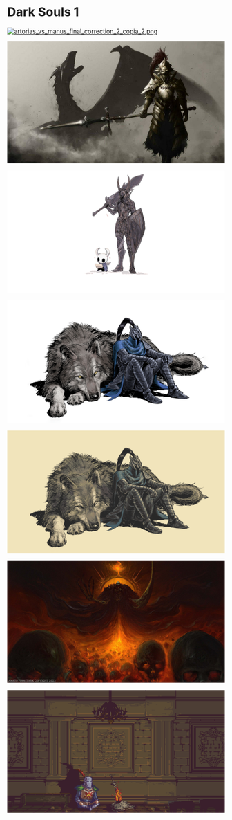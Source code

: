 # Dark Souls 1

<a href="artorias_vs_manus_final_correction_2_copia_2.png"><img alt="artorias_vs_manus_final_correction_2_copia_2.png" src="artorias_vs_manus_final_correction_2_copia_2.png"></a>

<a href="dark-souls-dragon-slayer-ornstein-g0k5r1l1dwnwkhxs.jpg"><img alt="dark-souls-dragon-slayer-ornstein-g0k5r1l1dwnwkhxs.jpg" src="dark-souls-dragon-slayer-ornstein-g0k5r1l1dwnwkhxs.jpg"></a>

<a href="1.png"><img alt="1.png" src="1.png"></a>

<a href="2.png"><img alt="2.png" src="2.png"></a>

<a href="3.png"><img alt="3.png" src="3.png"></a>

<a href="DESKTOP WALLPAPER NITO.jpg"><img alt="DESKTOP WALLPAPER NITO.jpg" src="DESKTOP WALLPAPER NITO.jpg"></a>

<a href="knight-sit.png"><img alt="knight-sit.png" src="knight-sit.png"></a>
